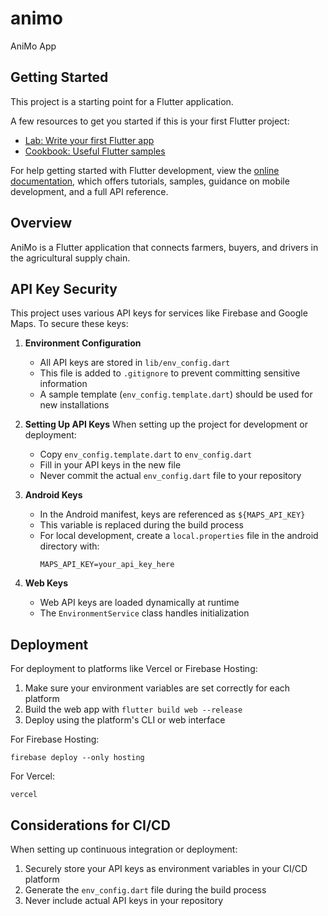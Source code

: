 # animo

AniMo App

## Getting Started

This project is a starting point for a Flutter application.

A few resources to get you started if this is your first Flutter project:

- [Lab: Write your first Flutter app](https://docs.flutter.dev/get-started/codelab)
- [Cookbook: Useful Flutter samples](https://docs.flutter.dev/cookbook)

For help getting started with Flutter development, view the
[online documentation](https://docs.flutter.dev/), which offers tutorials,
samples, guidance on mobile development, and a full API reference.

## Overview
AniMo is a Flutter application that connects farmers, buyers, and drivers in the agricultural supply chain.

## API Key Security
This project uses various API keys for services like Firebase and Google Maps. To secure these keys:

1. **Environment Configuration**
   - All API keys are stored in `lib/env_config.dart`
   - This file is added to `.gitignore` to prevent committing sensitive information
   - A sample template (`env_config.template.dart`) should be used for new installations

2. **Setting Up API Keys**
   When setting up the project for development or deployment:
   
   - Copy `env_config.template.dart` to `env_config.dart`
   - Fill in your API keys in the new file
   - Never commit the actual `env_config.dart` file to your repository

3. **Android Keys**
   - In the Android manifest, keys are referenced as `${MAPS_API_KEY}`
   - This variable is replaced during the build process
   - For local development, create a `local.properties` file in the android directory with:
     ```
     MAPS_API_KEY=your_api_key_here
     ```

4. **Web Keys**
   - Web API keys are loaded dynamically at runtime
   - The `EnvironmentService` class handles initialization

## Deployment
For deployment to platforms like Vercel or Firebase Hosting:

1. Make sure your environment variables are set correctly for each platform
2. Build the web app with `flutter build web --release`
3. Deploy using the platform's CLI or web interface

For Firebase Hosting:
```
firebase deploy --only hosting
```

For Vercel:
```
vercel
```

## Considerations for CI/CD
When setting up continuous integration or deployment:

1. Securely store your API keys as environment variables in your CI/CD platform
2. Generate the `env_config.dart` file during the build process
3. Never include actual API keys in your repository
